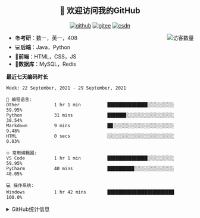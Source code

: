 <h2 align="center">👋 欢迎访问我的GitHub</h2>
<p align="center">
  <a href="https://github.com/eternidad33"><img src="https://img.shields.io/badge/GitHub-ff79c6" alt="github"></a>
  <a href="https://gitee.com/eternidad33"><img src="https://img.shields.io/badge/Gitee-fe7300" alt="gitee"></a>
  <a href="https://blog.csdn.net/qq_42907802"><img src="https://img.shields.io/badge/CSDN-cf000e" alt="csdn"></a>
</p>

<img align='right' src="https://profile-counter.glitch.me/eternidad33/count.svg" alt="访客数量"/>

- 📚**考研**：数一，英一，408
- 💻**后端**：Java，Python
- 📝**前端**：HTML，CSS，JS
- 💼**数据库**：MySQL，Redis

**最近七天编码时长**

<!--START_SECTION:waka-->
```text
Week: 22 September, 2021 - 29 September, 2021

💬 编程语言: 
Other             1 hr 1 min          ███████████████░░░░░░░░░░   59.95% 
Python            31 mins             ███████░░░░░░░░░░░░░░░░░░   30.54% 
Markdown          9 mins              ██░░░░░░░░░░░░░░░░░░░░░░░   9.48% 
HTML              0 secs              ░░░░░░░░░░░░░░░░░░░░░░░░░   0.03%

🔥 常用编辑器: 
VS Code           1 hr 1 min          ███████████████░░░░░░░░░░   59.95% 
PyCharm           40 mins             ██████████░░░░░░░░░░░░░░░   40.05%

💻 操作系统: 
Windows           1 hr 42 mins        █████████████████████████   100.0%

```


<!--END_SECTION:waka-->

<details>
<summary>GitHub统计信息</summary>

<br/>

> 动态太少，不好意思展示
> 
> 下面的GitHub统计信息是来自于[github-readme-stats](https://github.com/anuraghazra/github-readme-stats)项目，里边有[中文文档](https://github.com/anuraghazra/github-readme-stats/blob/master/readme_cn.md)

<a href="https://github.com/eternidad33/eternidad33">
  <img align="center" src="https://github-readme-stats.anuraghazra1.vercel.app/api?username=eternidad33&show_icons=true" />
</a>
</details>



